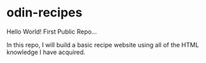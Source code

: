 # odin-recipes

Hello World! First Public Repo...

In this repo, I will build a basic recipe website using all of the HTML knowledge I have acquired.
